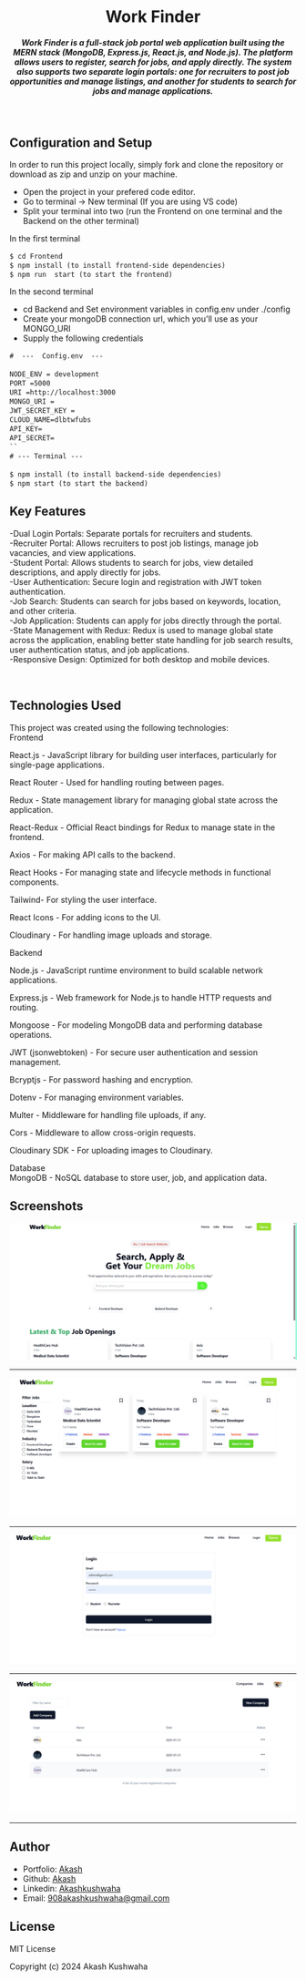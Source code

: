 <H1 align ="center" > Work Finder </h1>
<h5  align ="center"> 
Work Finder is a full-stack job portal web application built using the MERN stack (MongoDB, Express.js, React.js, and Node.js). The platform allows users to register, search for jobs, and apply directly. The system also supports two separate login portals: one for recruiters to post job opportunities and manage listings, and another for students to search for jobs and manage applications. </h5>
<br/>

## Configuration and Setup

In order to run this project locally, simply fork and clone the repository or download as zip and unzip on your machine.

- Open the project in your prefered code editor.
- Go to terminal -> New terminal (If you are using VS code)
- Split your terminal into two (run the Frontend on one terminal and the Backend on the other terminal)

In the first terminal

```
$ cd Frontend
$ npm install (to install frontend-side dependencies)
$ npm run  start (to start the frontend)
```

In the second terminal

- cd Backend and Set environment variables in config.env under ./config
- Create your mongoDB connection url, which you'll use as your MONGO_URI
- Supply the following credentials

```
#  ---  Config.env  ---

NODE_ENV = development
PORT =5000
URI =http://localhost:3000
MONGO_URI =
JWT_SECRET_KEY =
CLOUD_NAME=dlbtwfubs
API_KEY=
API_SECRET=
``
# --- Terminal ---

$ npm install (to install backend-side dependencies)
$ npm start (to start the backend)
```

##  Key Features

-Dual Login Portals: Separate portals for recruiters and students.</br>
-Recruiter Portal: Allows recruiters to post job listings, manage job vacancies, and view applications.</br>
-Student Portal: Allows students to search for jobs, view detailed descriptions, and apply directly for jobs.</br>
-User Authentication: Secure login and registration with JWT token authentication.</br>
-Job Search: Students can search for jobs based on keywords, location, and other criteria.</br>
-Job Application: Students can apply for jobs directly through the portal.</br>
-State Management with Redux: Redux is used to manage global state across the application, enabling better state handling for job search results, user authentication status, and job applications.</br>
-Responsive Design: Optimized for both desktop and mobile devices.</br>

<br/>

## Technologies Used
This project was created using the following technologies:
</br>
Frontend</br>

React.js - JavaScript library for building user interfaces, particularly for single-page applications.</br>

React Router - Used for handling routing between pages.</br>

Redux - State management library for managing global state across the application.</br>

React-Redux - Official React bindings for Redux to manage state in the frontend.</br>

Axios - For making API calls to the backend.</br>

React Hooks - For managing state and lifecycle methods in functional components.</br>

Tailwind- For styling the user interface.</br>

React Icons - For adding icons to the UI.</br>

Cloudinary - For handling image uploads and storage.</br>

Backend</br>

Node.js - JavaScript runtime environment to build scalable network applications.</br>

Express.js - Web framework for Node.js to handle HTTP requests and routing.</br>

Mongoose - For modeling MongoDB data and performing database operations.</br>

JWT (jsonwebtoken) - For secure user authentication and session management.</br>

Bcryptjs - For password hashing and encryption.</br>

Dotenv - For managing environment variables.</br>

Multer - Middleware for handling file uploads, if any.</br>

Cors - Middleware to allow cross-origin requests.</br>

Cloudinary SDK - For uploading images to Cloudinary.

Database</br>
MongoDB - NoSQL database to store user, job, and application data.</br>
 
 ##  Screenshots 
 

![1](https://github.com/akashkus121/Work-Finder/blob/main/Screenshot%202025-01-22%20144754.png)
---- -
![2](https://github.com/akashkus121/Work-Finder/blob/main/Screenshot%202025-01-22%20144840.png)
----- -
![3](https://github.com/akashkus121/Work-Finder/blob/main/Screenshot%202025-01-22%20145020.png)
---- -
![4](https://github.com/akashkus121/Work-Finder/blob/main/Screenshot%202025-01-22%20145110.png)
--- - 
## Author
- Portfolio: [Akash](https://gregarious-hummingbird-f1cf08.netlify.app/)
- Github: [Akash](https://github.com/akashkus121/blog2)
- Linkedin: [Akashkushwaha](https://www.linkedin.com/in/akash-kushwaha-35b812227/)
- Email: [908akashkushwaha@gmail.com](mailto:908akashkushwaha@gmail.com)

## License

MIT License

Copyright (c) 2024 Akash Kushwaha

